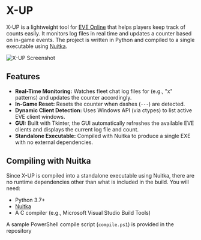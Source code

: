 # X-UP

X-UP is a lightweight tool for [EVE Online](https://www.eveonline.com/) that helps players keep track of counts easily. It monitors log files in real time and updates a counter based on in-game events. The project is written in Python and compiled to a single executable using [Nuitka](https://nuitka.net/).

![X-UP Screenshot](https://i.imgur.com/1OHUkjW.png)

## Features

- **Real-Time Monitoring:** Watches fleet chat log files for (e.g., "x" patterns) and updates the counter accordingly.
- **In-Game Reset:** Resets the counter when dashes (`---`) are detected.
- **Dynamic Client Detection:** Uses Windows API (via ctypes) to list active EVE client windows.
- **GUI:** Built with Tkinter, the GUI automatically refreshes the available EVE clients and displays the current log file and count.
- **Standalone Executable:** Compiled with Nuitka to produce a single EXE with no external dependencies.


## Compiling with Nuitka

Since X-UP is compiled into a standalone executable using Nuitka, there are no runtime dependencies other than what is included in the build. You will need:

- Python 3.7+  
- [Nuitka](https://nuitka.net/)  
- A C compiler (e.g., Microsoft Visual Studio Build Tools)  

A sample PowerShell compile script (`compile.ps1`) is provided in the repository
